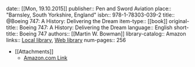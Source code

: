 date:: [[Mon, 19.10.2015]]
publisher:: Pen and Sword Aviation
place:: "Barnsley, South Yorkshire, England"
isbn:: 978-1-78303-039-2
title:: @Boeing 747: A History: Delivering the Dream
item-type:: [[book]]
original-title:: Boeing 747: A History: Delivering the Dream
language:: English
short-title:: Boeing 747
authors:: [[Martin W. Bowman]]
library-catalog:: Amazon
links:: [Local library](zotero://select/library/items/I55D9KSH), [Web library](https://www.zotero.org/users/6520516/items/I55D9KSH)
num-pages:: 256

- [[Attachments]]
	- [Amazon.com Link](https://www.amazon.com/Boeing-747-History-Delivering-Dream/dp/1783030399)